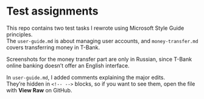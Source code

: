 # Test assignments

This repo contains two test tasks I rewrote using Microsoft Style Guide principles.  
The `user-guide.md` is about managing user accounts, and `money-transfer.md` covers transferring money in T-Bank.  

Screenshots for the money transfer part are only in Russian, since T-Bank online banking doesn’t offer an English interface.  

In `user-guide.md`, I added comments explaining the major edits.  
They’re hidden in `<!-- -->` blocks, so if you want to see them, open the file with **View Raw** on GitHub.
